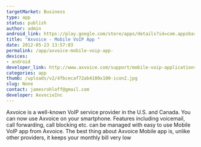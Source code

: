 ```yaml
--- 
targetMarket: Business
type: app
status: publish
author: admin
android_link: https://play.google.com/store/apps/details?id=com.appsbar.AxvoiceInc96287&feature=search_result#?t=W251bGwsMSwxLDEsImNvbS5hcHBzYmFyLkF4dm9pY2VJbmM5NjI
title: "Axvoice - Mobile VoIP App "
date: 2012-05-23 13:57:03
permalink: /app/axvoice-mobile-voip-app-
devices: 
- android
developer_link: http://www.axvoice.com/support/mobile-voip-applications.html
categories: app
thumb: /uploads/v2/4fbcecaf72ab4100x100-icon2.jpg
slug: None
contact: jamesrohloff@gmail.com
developer: AxvocieInc
---
```



Axvoice is a well-known VoIP service provider in the U.S. and Canada. You can now use Axvoice on your smartphone. Features including voicemail, call forwarding, call blocking etc. can be managed with easy to use Mobile VoIP app from Axvoice. The best thing about Axvoice Mobile app is, unlike other providers, it keeps your monthly bill very low  


